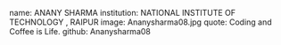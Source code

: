 name: ANANY SHARMA 
institution: NATIONAL INSTITUTE OF TECHNOLOGY , RAIPUR
image: Ananysharma08.jpg
quote: Coding and Coffee is Life.
github: Ananysharma08